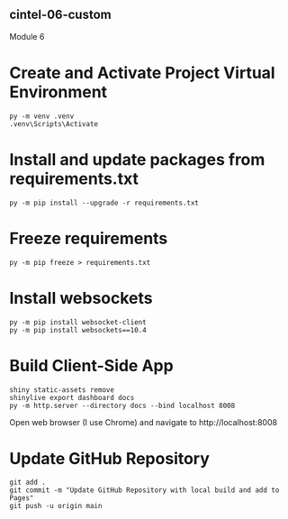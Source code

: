 ## cintel-06-custom

Module 6

# Create and Activate Project Virtual Environment

```shell
py -m venv .venv
.venv\Scripts\Activate
```

# Install and update packages from requirements.txt

```shell
py -m pip install --upgrade -r requirements.txt
```

# Freeze requirements

```shell
py -m pip freeze > requirements.txt
```

# Install websockets
```shell
py -m pip install websocket-client
py -m pip install websockets==10.4 
```

# Build Client-Side App

```shell
shiny static-assets remove
shinylive export dashboard docs
py -m http.server --directory docs --bind localhost 8008
```

Open web browser (I use Chrome) and navigate to http://localhost:8008

# Update GitHub Repository

```shell
git add .
git commit -m "Update GitHub Repository with local build and add to Pages"
git push -u origin main
```

